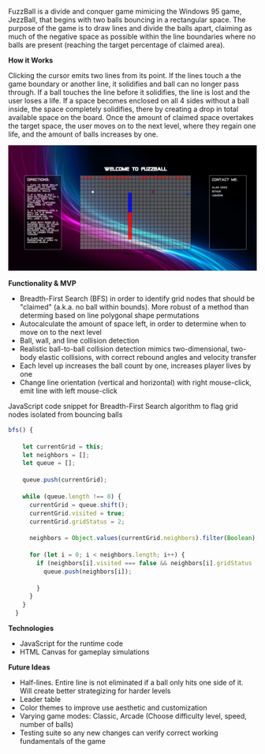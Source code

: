 FuzzBall is a divide and conquer game mimicing the Windows 95 game, JezzBall, that begins with two balls bouncing in a rectangular space. The purpose of the game is to draw lines and divide the balls apart, claiming as much of the negative space as possible within the line boundaries where no balls are present (reaching the target percentage of claimed area).

**How it Works**

Clicking the cursor emits two lines from its point. If the lines touch a the game boundary or another line, it solidifies and ball can no longer pass through. If a ball touches the line before it solidifies, the line is lost and the user loses a life. If a space becomes enclosed on all 4 sides without a ball inside, the space completely solidifies, there by creating a drop in total available space on the board. Once the amount of claimed space overtakes the target space, the user moves on to the next level, where they regain one life, and the amount of balls increases by one.

![FuzzBall Screenshot](/images/fuzzball_screenshot.jpg)

**Functionality & MVP**

* Breadth-First Search (BFS) in order to identify grid nodes that should be "claimed" (a.k.a. no ball within bounds). More robust of a method than determing based on line polygonal shape permutations
* Autocalculate the amount of space left, in order to determine when to move on to the next level
* Ball, wall, and line collision detection
* Realistic ball-to-ball collision detection mimics two-dimensional, two-body elastic collisions, with correct rebound angles and velocity transfer
* Each level up increases the ball count by one, increases player lives by one
* Change line orientation (vertical and horizontal) with right mouse-click, emit line with left mouse-click

JavaScript code snippet for Breadth-First Search algorithm to flag grid nodes isolated from bouncing balls
```JavaScript
bfs() {

    let currentGrid = this;
    let neighbors = [];
    let queue = [];

    queue.push(currentGrid);

    while (queue.length !== 0) {
      currentGrid = queue.shift();
      currentGrid.visited = true;
      currentGrid.gridStatus = 2;

      neighbors = Object.values(currentGrid.neighbors).filter(Boolean);

      for (let i = 0; i < neighbors.length; i++) {
        if (neighbors[i].visited === false && neighbors[i].gridStatus !== 1 && !queue.includes(neighbors[i])) {
          queue.push(neighbors[i]);

        }
      }
    }
  }

```

**Technologies**

* JavaScript for the runtime code
* HTML Canvas for gameplay simulations


**Future Ideas**

* Half-lines. Entire line is not eliminated if a ball only hits one side of it. Will create better strategizing for harder levels
* Leader table
* Color themes to improve use aesthetic and customization
* Varying game modes: Classic, Arcade (Choose difficulty level, speed, number of balls)
* Testing suite so any new changes can verify correct working fundamentals of the game



